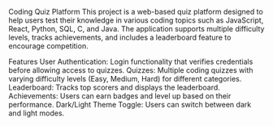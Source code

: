 Coding Quiz Platform
This project is a web-based quiz platform designed to help users test their knowledge in various coding topics such as JavaScript, React, Python, SQL, C, and Java. The application supports multiple difficulty levels, tracks achievements, and includes a leaderboard feature to encourage competition.

Features
User Authentication: Login functionality that verifies credentials before allowing access to quizzes.
Quizzes: Multiple coding quizzes with varying difficulty levels (Easy, Medium, Hard) for different categories.
Leaderboard: Tracks top scorers and displays the leaderboard.
Achievements: Users can earn badges and level up based on their performance.
Dark/Light Theme Toggle: Users can switch between dark and light modes.
